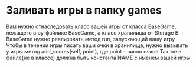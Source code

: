 Заливать игры в папку games
===============

Вам нужно отнаследовать класс вашей игры от класса BaseGame, лежащего в py-файлике BaseGame, а класс хранилища от Storage
В BaseGame нужно реализовать метод run, запускающий вашу игру
Чтобы в течении игры писать ваши очки в хранилище, нужно вызывать у игры метод add_scores(self, point), где point - число очков
Так же в файле(не в классе) должна быть константа NAME с именем вашей игры

